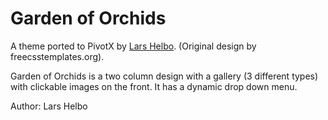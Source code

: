 # Garden of Orchids

A theme ported to PivotX by [Lars Helbo](http://www.salldata.dk/).
(Original design by freecsstemplates.org). 

Garden of Orchids is a two column design with a gallery (3 different types)
with clickable images on the front. It has a dynamic drop down menu.

Author: Lars Helbo
